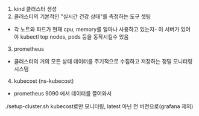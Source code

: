 1. kind 클러스터 생성
2. 클러스터의 기본적인 "실시간 건강 상태"를 측정하는 도구 셋팅

- 각 노트와 파드가 현재 cpu, memory를 얼마나 사용하고 있는지- 이 서버가 있어야 kubectl top nodes, pods 등을 동작시킬수 있음

3. prometheus

- 클러스터의 거의 모든 상태 데이터를 주기적으로 수집하고 저장하는 정밀 모니터링 시스템

4. kubecost (ns-kubecost)

- prometheus 9090 에서 데이터를 끌어와서

./setup-cluster.sh
kubecost로만 모니터링, latest 아닌 전 버전으로(grafana 제외)
